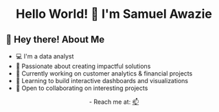 <h1 align="center">Hello World! 👋 I'm Samuel Awazie</h1>

## 💫 Hey there! About Me
- 💻 I'm a data analyst
- 🚀 Passionate about creating impactful solutions
- 🔭 Currently working on customer analytics & financial projects
- 🌱 Learning to build interactive dashboards and visualizations
- 🤝 Open to collaborating on interesting projects
<p align="center"> -  Reach me at: 
  <a href="mailto:awazie.sam@gmail.com">📫</a>
